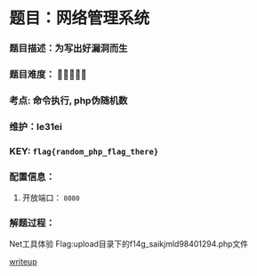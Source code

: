 # 题目：网络管理系统

### 题目描述：为写出好漏洞而生

### 题目难度： 🌟🌟🌟🌟🌟

### 考点: 命令执行, php伪随机数

### 维护：le31ei

### KEY: `flag{random_php_flag_there}`

### 配置信息： 
1. 开放端口： `8080`

### 解题过程：

Net工具体验
Flag:upload目录下的f14g_saikjmld98401294.php文件

[writeup](./etc/writeup.docx)